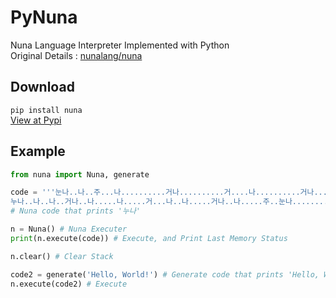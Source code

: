 # PyNuna
Nuna Language Interpreter Implemented with Python <br>
Original Details : [nunalang/nuna](https://github.com/nunalang/nuna)

## Download
```pip install nuna``` <br>
[View at Pypi](https://pypi.org/project/Nuna)

## Example
```Python
from nuna import Nuna, generate

code = '''눈나..나..주...나..........거나..........거....나..........거나..........거나....누........나.........응
누나..나..나..거나..나.....나.....거...나..나.....거나..나.....주..눈나..........나..........응!'''
# Nuna code that prints '누나'

n = Nuna() # Nuna Executer
print(n.execute(code)) # Execute, and Print Last Memory Status

n.clear() # Clear Stack

code2 = generate('Hello, World!') # Generate code that prints 'Hello, World!'
n.execute(code2) # Execute
```